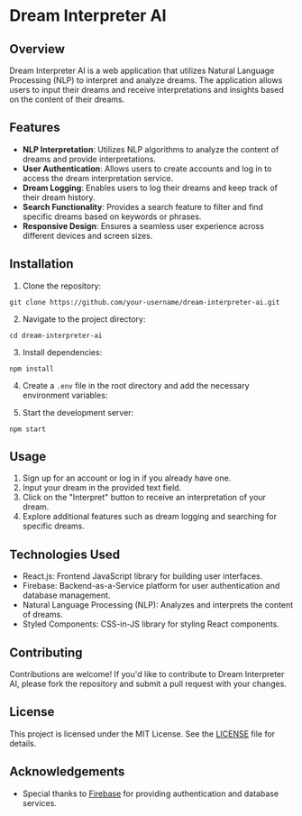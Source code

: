 # Dream Interpreter AI

## Overview

Dream Interpreter AI is a web application that utilizes Natural Language Processing (NLP) to interpret and analyze dreams. The application allows users to input their dreams and receive interpretations and insights based on the content of their dreams.

## Features

- **NLP Interpretation**: Utilizes NLP algorithms to analyze the content of dreams and provide interpretations.
- **User Authentication**: Allows users to create accounts and log in to access the dream interpretation service.
- **Dream Logging**: Enables users to log their dreams and keep track of their dream history.
- **Search Functionality**: Provides a search feature to filter and find specific dreams based on keywords or phrases.
- **Responsive Design**: Ensures a seamless user experience across different devices and screen sizes.

## Installation

1. Clone the repository:

```
git clone https://github.com/your-username/dream-interpreter-ai.git
```

2. Navigate to the project directory:

```
cd dream-interpreter-ai
```

3. Install dependencies:

```
npm install
```


4. Create a `.env` file in the root directory and add the necessary environment variables:


5. Start the development server:

```
npm start
```


## Usage

1. Sign up for an account or log in if you already have one.
2. Input your dream in the provided text field.
3. Click on the "Interpret" button to receive an interpretation of your dream.
4. Explore additional features such as dream logging and searching for specific dreams.

## Technologies Used

- React.js: Frontend JavaScript library for building user interfaces.
- Firebase: Backend-as-a-Service platform for user authentication and database management.
- Natural Language Processing (NLP): Analyzes and interprets the content of dreams.
- Styled Components: CSS-in-JS library for styling React components.

## Contributing

Contributions are welcome! If you'd like to contribute to Dream Interpreter AI, please fork the repository and submit a pull request with your changes.

## License

This project is licensed under the MIT License. See the [LICENSE](LICENSE) file for details.

## Acknowledgements

- Special thanks to [Firebase](https://firebase.google.com/) for providing authentication and database services.

